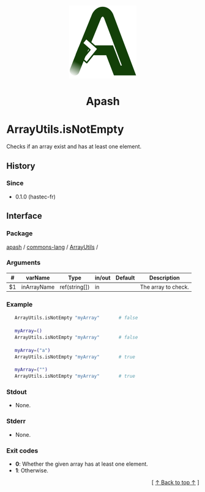 
<div align='center' id='apash-top'>
  <a href='https://github.com/hastec-fr/apash'>
    <img alt='apash-logo' src='../../../../../../assets/apash-logo.svg'/>
  </a>

  # Apash
</div>


# ArrayUtils.isNotEmpty
Checks if an array exist and has at least one element.

## History
### Since
  * 0.1.0 (hastec-fr)

## Interface
### Package
<!-- apash.packageBegin -->
[apash](../../../apash.md) / [commons-lang](../../commons-lang.md) / [ArrayUtils](../ArrayUtils.md) / 
<!-- apash.packageEnd -->

### Arguments
 | #      | varName        | Type          | in/out   | Default    | Description                          |
 |--------|----------------|---------------|----------|------------|--------------------------------------|
 | $1     | inArrayName    | ref(string[]) | in       |            | The array to check.                  |

### Example
 ```bash
    ArrayUtils.isNotEmpty "myArray"       # false

    myArray=()
    ArrayUtils.isNotEmpty "myArray"       # false

    myArray=("a")
    ArrayUtils.isNotEmpty "myArray"       # true 

    myArray=("")
    ArrayUtils.isNotEmpty "myArray"       # true 
 ```

### Stdout
  * None.
### Stderr
  * None.

### Exit codes
  * **0**: Whether the given array has at least one element.
  * **1**: Otherwise.

  <div align='right'>[ <a href='#apash-top'>↑ Back to top ↑</a> ]</div>

